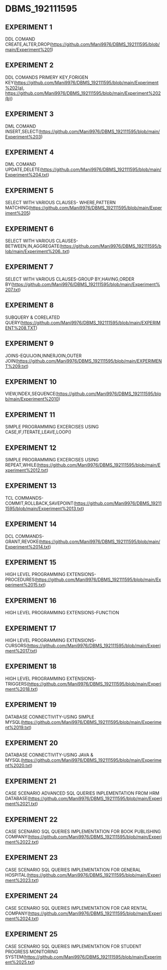 # DBMS_192111595
## EXPERIMENT 1
   DDL COMAND CREATE,ALTER,DROP(https://github.com/Mani9976/DBMS_192111595/blob/main/Experiment%201)
## EXPERIMENT 2
   DDL COMANDS PRIMERY KEY,FORIGEN KEY(https://github.com/Mani9976/DBMS_192111595/blob/main/Experiment%202(a),
                                       https://github.com/Mani9976/DBMS_192111595/blob/main/Experiment%202(b))
## EXPERIMENT 3
   DML COMAND INSERT,SELECT(https://github.com/Mani9976/DBMS_192111595/blob/main/Experiment%203)
## EXPERIMENT 4
   DML COMAND UPDATE,DELETE(https://github.com/Mani9976/DBMS_192111595/blob/main/Experiment%204.txt)
## EXPERIMENT 5
   SELECT WITH VARIOUS CLAUSES- WHERE,PATTERN MATCHING(https://github.com/Mani9976/DBMS_192111595/blob/main/Experiment%205)
## EXPERIMENT 6
   SELECT WITH VARIOUS CLAUSES- BETWEEN,IN,AGGREGATE(https://github.com/Mani9976/DBMS_192111595/blob/main/Experiment%206..txt)
## EXPERIMENT 7
   SELECT WITH VARIOUS CLAUSES-GROUP BY,HAVING,ORDER BY(https://github.com/Mani9976/DBMS_192111595/blob/main/Experiment%207.txt)
## EXPERIMENT 8
   SUBQUERY & CORELATED QUERY(https://github.com/Mani9976/DBMS_192111595/blob/main/EXPERIMENT%208.TXT)
## EXPERIMENT 9
   JOINS-EQUIJOIN,INNERJOIN,OUTER JOIN(https://github.com/Mani9976/DBMS_192111595/blob/main/EXPERIMENT%209.txt)
## EXPERIMENT 10
   VIEW,INDEX,SEQUENCE(https://github.com/Mani9976/DBMS_192111595/blob/main/Experiment%2010)
## EXPERIMENT 11
   SIMPLE PROGRAMMING EXCERCISES USING CASE,IF,ITERATE,LEAVE,LOOP()
## EXPERIMENT 12
   SIMPLE PROGRAMMING EXCERCISES USING REPEAT,WHILE(https://github.com/Mani9976/DBMS_192111595/blob/main/Experiment%2012.txt)
## EXPERIMENT 13
   TCL COMMANDS-COMMIT,ROLLBACK,SAVEPOINT(https://github.com/Mani9976/DBMS_192111595/blob/main/Experiment%2013.txt)
## EXPERIMENT 14
   DCL COMMANDS-GRANT,REVOKE(https://github.com/Mani9976/DBMS_192111595/blob/main/Experiment%2014.txt)
## EXPERIMENT 15
   HIGH LEVEL PROGRAMMING EXTENSIONS-PROCEDURES(https://github.com/Mani9976/DBMS_192111595/blob/main/Experiment%2015.txt)
## EXPERIMENT 16
   HIGH LEVEL PROGRAMMING EXTENSIONS-FUNCTION
## EXPERIMENT 17
   HIGH LEVEL PROGRAMMING EXTENSIONS-CURSORS(https://github.com/Mani9976/DBMS_192111595/blob/main/Experiment%2017.txt)
## EXPERIMENT 18
   HIGH LEVEL PROGRAMMING EXTENSIONS-TRIGGERS(https://github.com/Mani9976/DBMS_192111595/blob/main/Experiment%2018.txt)
## EXPERIMENT 19
   DATABASE CONNECTIVITY-USING SIMPLE MYSQL(https://github.com/Mani9976/DBMS_192111595/blob/main/Experiment%2019.txt)
## EXPERIMENT 20
   DATABASE CONNECTIVITY-USING JAVA & MYSQL(https://github.com/Mani9976/DBMS_192111595/blob/main/Experiment%2020.txt)
## EXPERIMENT 21
   CASE SCENARIO ADVANCED SQL QUERIES INPLEMENTATION FROM HRM DATABASE(https://github.com/Mani9976/DBMS_192111595/blob/main/Experiment%2021.txt)
## EXPERIMENT 22
   CASE SCENARIO SQL QUERIES IMPLEMENTATION FOR BOOK PUBLISHING COMPANY(https://github.com/Mani9976/DBMS_192111595/blob/main/Experiment%2022.txt)
## EXPERIMENT 23
   CASE SCENARIO SQL QUERIES IMPLEMENTATION FOR GENERAL HOSPITAL(https://github.com/Mani9976/DBMS_192111595/blob/main/Experiment%2023.txt)
## EXPERIMENT 24
   CASE SCENARIO SQL QUERIES IMPLEMENTATION FOR CAR RENTAL COMPANY(https://github.com/Mani9976/DBMS_192111595/blob/main/Experiment%2024.txt) 
## EXPERIMENT 25
   CASE SCENARIO SQL QUERIES IMPLEMENTATION FOR STUDENT PROGRESS MONITORING SYSTEM(https://github.com/Mani9976/DBMS_192111595/blob/main/Experiment%2025.txt)




 
